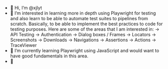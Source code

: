 - 👋 Hi, I’m @xjlyt
- 👀 I’m interested in learning more in depth using Playwright for testing and also learn to be able to automate test suites to pipelines from scratch. Basically, to be able to implement the best practices to code for testing purposes.
  Here are some of the areas that I am interested in:
    -> API Testing
    -> Authentication
    -> Dialog boxes / Frames
    -> Locators
    -> Screenshots
    -> Downloads
    -> Navigations
    -> Assertions
    -> Actions
    -> TraceViewer
- 🌱 I’m currently learning Playwright using JavaScript and would want to have good fundamentals in this area.
- 💞️ 

<!---
xjlyt/xjlyt is a ✨ special ✨ repository because its `README.md` (this file) appears on your GitHub profile.
You can click the Preview link to take a look at your changes.
--->
